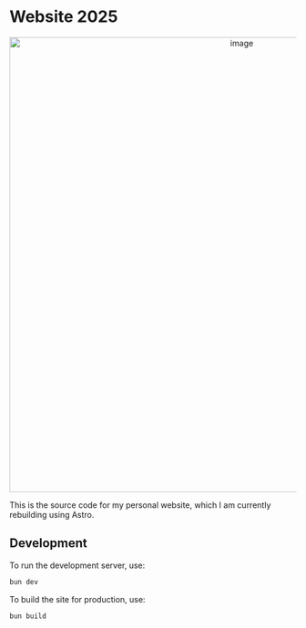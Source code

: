 # Website 2025

<p align="center">
<a href="https://aziis98.com" target="_blank" rel="noopener noreferrer">
<img width="800" alt="image" src="https://github.com/user-attachments/assets/8e9cfcad-f405-4ea1-adf0-06e25b9c1014" />
</a>
</p>

This is the source code for my personal website, which I am currently rebuilding using Astro.

## Development

To run the development server, use:

```bash
bun dev
```

To build the site for production, use:

```bash
bun build
```
